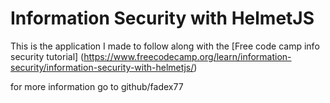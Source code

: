 # Information Security with HelmetJS

This is the application I made to follow along with the [Free code camp info security tutorial] (https://www.freecodecamp.org/learn/information-security/information-security-with-helmetjs/)

for more information go to github/fadex77
